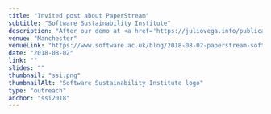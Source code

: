 ```yaml
---
title: "Invited post about PaperStream"
subtitle: "Software Sustainability Institute"
description: "After our demo at <a href='https://juliovega.info/publications#ps_mb2018'>Measuring Behaviour 2018</a> I was invited to blog about PaperStream's development. You can read about my journey going from a prototype using Python's Tkinter to a Web app using Falcon at the <a href='https://www.software.ac.uk/blog/2018-08-02-paperstream-software-collects-data-multiple-answer-questions-documents'>Software Sustainability Institute' blog</a> and a repost I did in <a href='https://dev.to/julio_ui/paperstream-collecting-data-from-multiple-answer-question-documents-50c5'>dev.to</a>"
venue: "Manchester"
venueLink: "https://www.software.ac.uk/blog/2018-08-02-paperstream-software-collects-data-multiple-answer-questions-documents"
date: "2018-08-02"
link: ""
slides: ""
thumbnail: "ssi.png"
thumbnailAlt: "Software Sustainability Institute logo"
type: "outreach"
anchor: "ssi2018"
---
```

